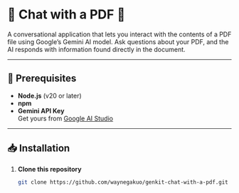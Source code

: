 # 📄 Chat with a PDF 🤖

A conversational application that lets you interact with the contents of a PDF file using Google’s Gemini AI model. Ask questions about your PDF, and the AI responds with information found directly in the document.

---

## 🔧 Prerequisites

- **Node.js** (v20 or later)
- **npm**
- **Gemini API Key**  
  Get yours from [Google AI Studio](https://aistudio.google.com/app/apikey)

---

## 📥 Installation

1. **Clone this repository**
   ```bash
   git clone https://github.com/waynegakuo/genkit-chat-with-a-pdf.git
